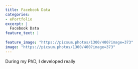 ```yaml
---
title: Facebook Data
categories:
- ePortfolio
excerpt: |
  Facebook Data
feature_text: |
   
feature_image: "https://picsum.photos/1300/400?image=373"
image: "https://picsum.photos/1300/400?image=373"
---
```


During my PhD, I developed really 






